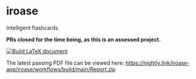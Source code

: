 # iroase
Intelligent flashcards.

**PRs closed for the time being, as this is an assessed project.**

[![Build LaTeX document](https://github.com/iroase-app/iroase/actions/workflows/build.yml/badge.svg)](https://github.com/iroase-app/iroase/actions/workflows/build.yml)

The latest passing PDF file can be viewed here: https://nightly.link/iroase-app/iroase/workflows/build/main/Report.zip
